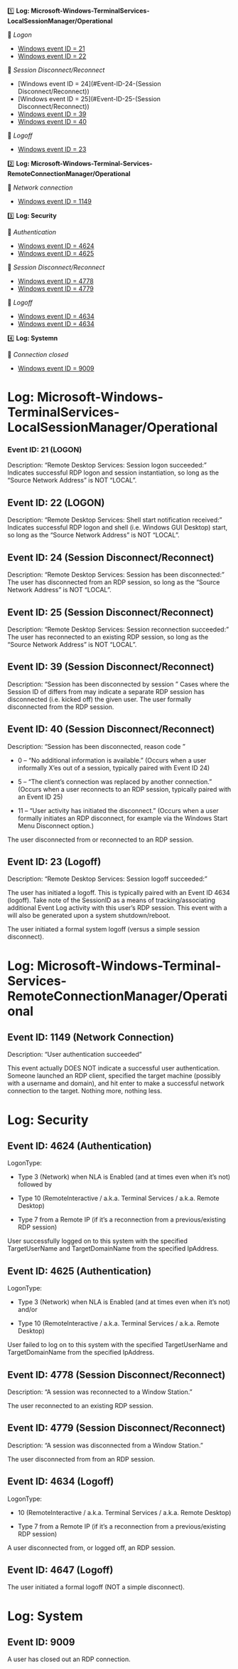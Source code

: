 :one: **Log: Microsoft-Windows-TerminalServices-LocalSessionManager/Operational** 

  :link: *Logon*
   - [Windows event ID = 21](#Event-ID-21)
   - [Windows event ID = 22](#Event-ID-22)  
  
  :link: *Session Disconnect/Reconnect*
   - [Windows event ID = 24](#Event-ID-24-(Session Disconnect/Reconnect))
   - [Windows event ID = 25](#Event-ID-25-(Session Disconnect/Reconnect))
   - [Windows event ID = 39](#Event-ID-39)
   - [Windows event ID = 40](#Event-ID-40)
  
  :link: *Logoff*
   - [Windows event ID = 23](#Event-ID-23)

:two: **Log: Microsoft-Windows-Terminal-Services-RemoteConnectionManager/Operational**
  
  :link: *Network connection*
   - [Windows event ID = 1149](#Event-ID-1149)
   
:three: **Log: Security**
  
  :link: *Authentication*
  
   - [Windows event ID = 4624](#Event-ID-4624)
   - [Windows event ID = 4625](#Event-ID-4625)
   
  :link: *Session Disconnect/Reconnect*
  
   - [Windows event ID = 4778](#Event-ID-4778)
   - [Windows event ID = 4779](#Event-ID-4779)
     
 :link: *Logoff*  
   - [Windows event ID = 4634](#Event-ID-4634)
   - [Windows event ID = 4634](#Event-ID-4647)
   
:four: **Log: Systemn**
  
  :link: *Connection closed*  
   - [Windows event ID = 9009](#Event-ID-9009)


# Log: Microsoft-Windows-TerminalServices-LocalSessionManager/Operational

### Event ID: 21 (LOGON)
Description: “Remote Desktop Services: Session logon succeeded:”
Indicates successful RDP logon and session instantiation, so long as the “Source Network Address” is NOT “LOCAL”.

## Event ID: 22 (LOGON)
Description: “Remote Desktop Services: Shell start notification received:”
Indicates successful RDP logon and shell (i.e. Windows GUI Desktop) start, so long as the “Source Network Address” is NOT “LOCAL”.

## Event ID: 24 (Session Disconnect/Reconnect)
Description: “Remote Desktop Services: Session has been disconnected:”
The user has disconnected from an RDP session, so long as the “Source Network Address” is NOT “LOCAL”.

## Event ID: 25 (Session Disconnect/Reconnect)
Description: “Remote Desktop Services: Session reconnection succeeded:”
The user has reconnected to an existing RDP session, so long as the “Source Network Address” is NOT “LOCAL”.

## Event ID: 39 (Session Disconnect/Reconnect)
Description: “Session <X> has been disconnected by session <Y>”
 Cases where the Session ID of <X> differs from <Y> may indicate a separate RDP session has disconnected (i.e. kicked off) the given user.
 The user formally disconnected from the RDP session.

## Event ID: 40 (Session Disconnect/Reconnect)
Description: “Session <X> has been disconnected, reason code <Z>”

- 0 – “No additional information is available.” (Occurs when a user informally X’es out of a session, typically paired with Event ID 24)

- 5 – “The client’s connection was replaced by another connection.” (Occurs when a user reconnects to an RDP session, typically paired with an Event ID 25)

- 11 – “User activity has initiated the disconnect.” (Occurs when a user formally initiates an RDP disconnect, for example via the Windows Start Menu Disconnect option.)

The user disconnected from or reconnected to an RDP session.

## Event ID: 23 (Logoff)
Description: “Remote Desktop Services: Session logoff succeeded:”

The user has initiated a logoff. This is typically paired with an Event ID 4634 (logoff). Take note of the SessionID as a means of tracking/associating additional Event Log activity with this user’s RDP session. This event with a will also be generated upon a system shutdown/reboot.

The user initiated a formal system logoff (versus a simple session disconnect).

# Log: Microsoft-Windows-Terminal-Services-RemoteConnectionManager/Operational

## Event ID: 1149 (Network Connection)

Description: “User authentication succeeded”

This event actually DOES NOT indicate a successful user authentication. Someone launched an RDP client, specified the target machine (possibly with a username and domain), and hit enter to make a successful network connection to the target. Nothing more, nothing less.

# Log: Security

## Event ID: 4624 (Authentication)
LogonType:

-	Type 3 (Network) when NLA is Enabled (and at times even when it’s not) followed by 

-	Type 10 (RemoteInteractive / a.k.a. Terminal Services / a.k.a. Remote Desktop)

-	Type 7 from a Remote IP (if it’s a reconnection from a previous/existing RDP session)

User successfully logged on to this system with the  specified TargetUserName and TargetDomainName from the specified IpAddress.

## Event ID: 4625 (Authentication)

LogonType: 

-	Type 3 (Network) when NLA is Enabled (and at times even when it’s not) and/or 

-	Type 10 (RemoteInteractive / a.k.a. Terminal Services / a.k.a. Remote Desktop)

User failed to log on to this system with the specified TargetUserName and TargetDomainName from the specified IpAddress.

## Event ID: 4778 (Session Disconnect/Reconnect)

Description: “A session was reconnected to a Window Station.”

The user reconnected to an existing RDP session.
 
## Event ID: 4779 (Session Disconnect/Reconnect)

Description: “A session was disconnected from a Window Station.”

The user disconnected from from an RDP session.

## Event ID: 4634 (Logoff)

LogonType:

-	10 (RemoteInteractive / a.k.a. Terminal Services / a.k.a. Remote Desktop)

- Type 7 from a Remote IP (if it’s a reconnection from a previous/existing RDP session)

A user disconnected from, or logged off, an RDP session.

## Event ID: 4647 (Logoff)
The user initiated a formal logoff (NOT a simple disconnect).

# Log: System

## Event ID: 9009
A user has closed out an RDP connection.

